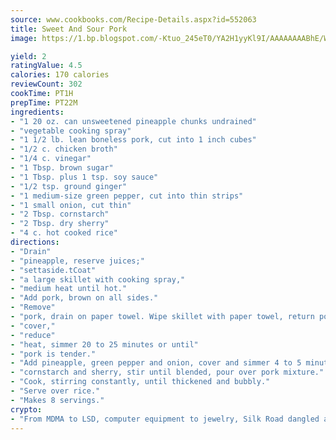 ```yaml
---
source: www.cookbooks.com/Recipe-Details.aspx?id=552063
title: Sweet And Sour Pork
image: https://1.bp.blogspot.com/-Ktuo_245eT0/YA2H1yyKl9I/AAAAAAAABhE/WMoqSq2tWOcgMkPaLYZ-49h8pVDUUwFCQCLcBGAsYHQ/s307/5.png

yield: 2
ratingValue: 4.5
calories: 170 calories
reviewCount: 302
cookTime: PT1H
prepTime: PT22M
ingredients:
- "1 20 oz. can unsweetened pineapple chunks undrained"
- "vegetable cooking spray"
- "1 1/2 lb. lean boneless pork, cut into 1 inch cubes"
- "1/2 c. chicken broth"
- "1/4 c. vinegar"
- "1 Tbsp. brown sugar"
- "1 Tbsp. plus 1 tsp. soy sauce"
- "1/2 tsp. ground ginger"
- "1 medium-size green pepper, cut into thin strips"
- "1 small onion, cut thin"
- "2 Tbsp. cornstarch"
- "2 Tbsp. dry sherry"
- "4 c. hot cooked rice"
directions:
- "Drain"
- "pineapple, reserve juices;"
- "settaside.tCoat"
- "a large skillet with cooking spray,"
- "medium heat until hot."
- "Add pork, brown on all sides."
- "Remove"
- "pork, drain on paper towel. Wipe skillet with paper towel, return pork to skillet, stir in reserved pineapple juice, broth, vinegar, sugar, soy sauce and ginger. Bring to boil,"
- "cover,"
- "reduce"
- "heat, simmer 20 to 25 minutes or until"
- "pork is tender."
- "Add pineapple, green pepper and onion, cover and simmer 4 to 5 minutes or until vegetables are tender. Combine"
- "cornstarch and sherry, stir until blended, pour over pork mixture."
- "Cook, stirring constantly, until thickened and bubbly."
- "Serve over rice."
- "Makes 8 servings."
crypto:
- "From MDMA to LSD, computer equipment to jewelry, Silk Road dangled a menu listing all the greatest things Bitcoin can buy."
---
```

